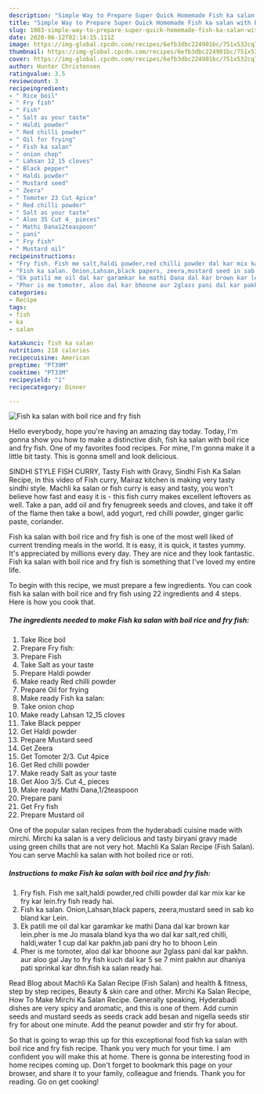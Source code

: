 ```yaml
---
description: "Simple Way to Prepare Super Quick Homemade Fish ka salan with boil rice and fry fish"
title: "Simple Way to Prepare Super Quick Homemade Fish ka salan with boil rice and fry fish"
slug: 1003-simple-way-to-prepare-super-quick-homemade-fish-ka-salan-with-boil-rice-and-fry-fish
date: 2020-06-12T02:14:15.111Z
image: https://img-global.cpcdn.com/recipes/6efb3dbc224901bc/751x532cq70/fish-ka-salan-with-boil-rice-and-fry-fish-recipe-main-photo.jpg
thumbnail: https://img-global.cpcdn.com/recipes/6efb3dbc224901bc/751x532cq70/fish-ka-salan-with-boil-rice-and-fry-fish-recipe-main-photo.jpg
cover: https://img-global.cpcdn.com/recipes/6efb3dbc224901bc/751x532cq70/fish-ka-salan-with-boil-rice-and-fry-fish-recipe-main-photo.jpg
author: Hunter Christensen
ratingvalue: 3.5
reviewcount: 3
recipeingredient:
- " Rice boil"
- " Fry fish"
- " Fish"
- " Salt as your taste"
- " Haldi powder"
- " Red chilli powder"
- " Oil for frying"
- " Fish ka salan"
- " onion chop"
- " Lahsan 12_15 cloves"
- " Black pepper"
- " Haldi powder"
- " Mustard seed"
- " Zeera"
- " Tomoter 23 Cut 4pice"
- " Red chilli powder"
- " Salt as your taste"
- " Aloo 35 Cut 4_ pieces"
- " Mathi Dana12teaspoon"
- " pani"
- " Fry fish"
- " Mustard oil"
recipeinstructions:
- "Fry fish. Fish me salt,haldi powder,red chilli powder dal kar mix kar ke fry kar lein.fry fish ready hai."
- "Fish ka salan. Onion,Lahsan,black papers, zeera,mustard seed in sab ko bland kar Lein."
- "Ek patili me oil dal kar garamkar ke mathi Dana dal kar brown kar lein.pher is me Jo masala bland kya tha wo dal kar salt,red chilli, haldi,water 1 cup dal kar pakhn.jab pani dry ho to bhoon Lein"
- "Pher is me tomoter, aloo dal kar bhoone aur 2glass pani dal kar pakhn. aur aloo gal Jay to fry fish kuch dal kar 5 se 7 mint pakhn aur dhaniya pati sprinkal kar dhn.fish ka salan ready hai."
categories:
- Recipe
tags:
- fish
- ka
- salan

katakunci: fish ka salan 
nutrition: 218 calories
recipecuisine: American
preptime: "PT39M"
cooktime: "PT33M"
recipeyield: "1"
recipecategory: Dinner

---
```



![Fish ka salan with boil rice and fry fish](https://img-global.cpcdn.com/recipes/6efb3dbc224901bc/751x532cq70/fish-ka-salan-with-boil-rice-and-fry-fish-recipe-main-photo.jpg)

Hello everybody, hope you're having an amazing day today. Today, I'm gonna show you how to make a distinctive dish, fish ka salan with boil rice and fry fish. One of my favorites food recipes. For mine, I'm gonna make it a little bit tasty. This is gonna smell and look delicious.

SINDHI STYLE FISH CURRY, Tasty Fish with Gravy, Sindhi Fish Ka Salan Recipe, in this video of Fish curry, Mairaz kitchen is making very tasty sindhi style. Machli ka salan or fish curry is easy and tasty, you won&#39;t believe how fast and easy it is - this fish curry makes excellent leftovers as well. Take a pan, add oil and fry fenugreek seeds and cloves, and take it off of the flame then take a bowl, add yogurt, red chilli powder, ginger garlic paste, coriander.

Fish ka salan with boil rice and fry fish is one of the most well liked of current trending meals in the world. It is easy, it is quick, it tastes yummy. It's appreciated by millions every day. They are nice and they look fantastic. Fish ka salan with boil rice and fry fish is something that I've loved my entire life.


To begin with this recipe, we must prepare a few ingredients. You can cook fish ka salan with boil rice and fry fish using 22 ingredients and 4 steps. Here is how you cook that.

<!--inarticleads1-->

##### The ingredients needed to make Fish ka salan with boil rice and fry fish:

1. Take  Rice boil
1. Prepare  Fry fish:
1. Prepare  Fish
1. Take  Salt as your taste
1. Prepare  Haldi powder
1. Make ready  Red chilli powder
1. Prepare  Oil for frying
1. Make ready  Fish ka salan:
1. Take  onion chop
1. Make ready  Lahsan 12_15 cloves
1. Take  Black pepper
1. Get  Haldi powder
1. Prepare  Mustard seed
1. Get  Zeera
1. Get  Tomoter 2/3. Cut 4pice
1. Get  Red chilli powder
1. Make ready  Salt as your taste
1. Get  Aloo 3/5. Cut 4_ pieces
1. Make ready  Mathi Dana,1/2teaspoon
1. Prepare  pani
1. Get  Fry fish
1. Prepare  Mustard oil


One of the popular salan recipes from the hyderabadi cuisine made with mirchi. Mirchi ka salan is a very delicious and tasty biryani gravy made using green chills that are not very hot. Machli Ka Salan Recipe (Fish Salan). You can serve Machli ka salan with hot boiled rice or roti. 

<!--inarticleads2-->

##### Instructions to make Fish ka salan with boil rice and fry fish:

1. Fry fish. Fish me salt,haldi powder,red chilli powder dal kar mix kar ke fry kar lein.fry fish ready hai.
1. Fish ka salan. Onion,Lahsan,black papers, zeera,mustard seed in sab ko bland kar Lein.
1. Ek patili me oil dal kar garamkar ke mathi Dana dal kar brown kar lein.pher is me Jo masala bland kya tha wo dal kar salt,red chilli, haldi,water 1 cup dal kar pakhn.jab pani dry ho to bhoon Lein
1. Pher is me tomoter, aloo dal kar bhoone aur 2glass pani dal kar pakhn. aur aloo gal Jay to fry fish kuch dal kar 5 se 7 mint pakhn aur dhaniya pati sprinkal kar dhn.fish ka salan ready hai.


Read Blog about Machli Ka Salan Recipe (Fish Salan) and health &amp; fitness, step by step recipes, Beauty &amp; skin care and other. Mirchi Ka Salan Recipe, How To Make Mirchi Ka Salan Recipe. Generally speaking, Hyderabadi dishes are very spicy and aromatic, and this is one of them. Add cumin seeds and mustard seeds as seeds crack add besan and nigella seeds stir fry for about one minute. Add the peanut powder and stir fry for about. 

So that is going to wrap this up for this exceptional food fish ka salan with boil rice and fry fish recipe. Thank you very much for your time. I am confident you will make this at home. There is gonna be interesting food in home recipes coming up. Don't forget to bookmark this page on your browser, and share it to your family, colleague and friends. Thank you for reading. Go on get cooking!
